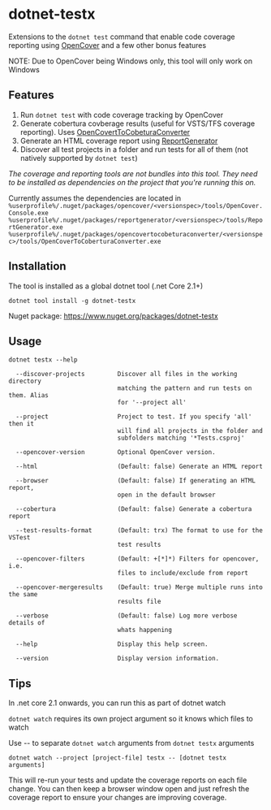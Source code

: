 # dotnet-testx

Extensions to the `dotnet test` command that enable code coverage reporting using [OpenCover](https://github.com/OpenCover/opencover) and a few other bonus features

NOTE: Due to OpenCover being Windows only, this tool will only work on Windows

## Features

1.  Run `dotnet test` with code coverage tracking by OpenCover
1.  Generate cobertura covberage results (useful for VSTS/TFS coverage reporting). Uses [OpenCovertToCobeturaConverter](https://www.nuget.org/packages/OpenCoverToCoberturaConverter/)
1.  Generate an HTML coverage report using [ReportGenerator](https://www.nuget.org/packages/ReportGenerator)
1.  Discover all test projects in a folder and run tests for all of them (not natively supported by `dotnet test`)

_The coverage and reporting tools are not bundles into this tool. They need to be installed as dependencies on the project that you're running this on._

Currently assumes the dependencies are located in `%userprofile%/.nuget/packages/opencover/<versionspec>/tools/OpenCover.Console.exe`
`%userprofile%/.nuget/packages/reportgenerator/<versionspec>/tools/ReportGenerator.exe`
`%userprofile%/.nuget/packages/opencovertocobeturaconverter/<versionspec>/tools/OpenCoverToCoberturaConverter.exe`

## Installation

The tool is installed as a global dotnet tool (.net Core 2.1+)

`dotnet tool install -g dotnet-testx`

Nuget package: https://www.nuget.org/packages/dotnet-testx

## Usage

`dotnet testx --help`

```text
  --discover-projects         Discover all files in the working directory
                              matching the pattern and run tests on them. Alias
                              for '--project all'

  --project                   Project to test. If you specify 'all' then it
                              will find all projects in the folder and
                              subfolders matching '*Tests.csproj'

  --opencover-version         Optional OpenCover version.

  --html                      (Default: false) Generate an HTML report

  --browser                   (Default: false) If generating an HTML report,
                              open in the default browser

  --cobertura                 (Default: false) Generate a cobertura report

  --test-results-format       (Default: trx) The format to use for the VSTest
                              test results

  --opencover-filters         (Default: +[*]*) Filters for opencover, i.e.
                              files to include/exclude from report

  --opencover-mergeresults    (Default: true) Merge multiple runs into the same
                              results file

  --verbose                   (Default: false) Log more verbose details of
                              whats happening

  --help                      Display this help screen.

  --version                   Display version information.
```

## Tips

In .net core 2.1 onwards, you can run this as part of dotnet watch

`dotnet watch` requires its own project argument so it knows which files to watch

Use -- to separate `dotnet watch` arguments from `dotnet testx` arguments

`dotnet watch --project [project-file] testx -- [dotnet testx arguments]`

This will re-run your tests and update the coverage reports on each file change. You can then keep a browser window open and just refresh the coverage report to ensure your changes are improving coverage.
